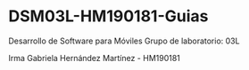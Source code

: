 # DSM03L-HM190181-Guias
Desarrollo de Software para Móviles
Grupo de laboratorio: 03L

Irma Gabriela Hernández Martínez - HM190181
